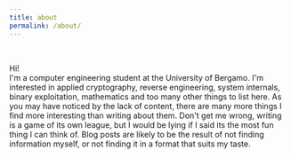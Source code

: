 ```yaml
---
title: about
permalink: /about/
---
```


<br>
<!-- <h1 class="author-name">{{ site.author.name}} </h1> -->
<!-- <h1 class="author-name">{{ site.title }}</h1> -->

<!-- {{site.description}} -->

Hi!  
I'm a computer engineering student at the University of Bergamo.
I'm interested in applied cryptography, reverse engineering, system internals,
binary exploitation, mathematics and too many other things to list here.
As you may have noticed by the lack of content, there are many more things I 
find more interesting than writing about them. Don't get me wrong, writing is
a game of its own league, but I would be lying if I said its the most fun thing
I can think of. Blog posts are likely to be the result of not finding information
myself, or not finding it in a format that suits my taste.

<!-- I'm currently open to interships. -->

<div class="pagination">
  <!-- {% if site.author.email %} -->
  <!--   <a href="mailto:{{ site.author.email }}" class="social-media-icons"><i class="fa fa-2x fa-envelope" aria-hidden="true"></i></a> -->
  <!-- {% endif %} -->
  <!-- {% if site.author.twitter %} -->
  <!--   <a href="{{ site.author.twitter }}" class="social-media-icons"><i class="fa fa-2x fa-twitter" aria-hidden="true"></i></a> -->
  <!-- {% endif %} -->
  <!-- {% if site.author.github %} -->
  <!--   <a href="{{ site.author.github }}" class="social-media-icons"><i class="fa fa-2x fa-github" aria-hidden="true"></i></a> -->
  <!-- {% endif %} -->
  <!-- <a href="{{ site.url }}/assets/key.html" class="social-media-icons"><i class="fa fa-2x fa-key" aria-hidden="true"></i></a> -->
</div>
